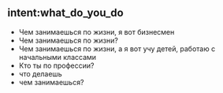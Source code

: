## intent:what_do_you_do
- Чем занимаешься по жизни, я вот бизнесмен
- Чем занимаешься по жизни?
- Чем занимаешься по жизни, а я вот учу детей, работаю с начальными классами
- Кто ты по профессии?
- что делаешь
- чем занимаешься?
